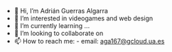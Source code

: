 - 👋 Hi, I’m Adrián Guerras Algarra
- 👀 I’m interested in videogames and web design
- 🌱 I’m currently learning ...
- 💞️ I’m looking to collaborate on 
- 📫 How to reach me: 
      - email: aga167@gcloud.ua.es

<!---
AdrianGuerrasAlgarra/AdrianGuerrasAlgarra is a ✨ special ✨ repository because its `README.md` (this file) appears on your GitHub profile.
You can click the Preview link to take a look at your changes.
--->

